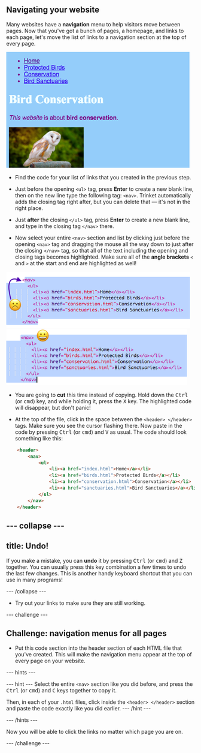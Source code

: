 ## Navigating your website

Many websites have a **navigation** menu to help visitors move between pages. Now that you've got a bunch of pages, a homepage, and links to each page, let's move the list of links to a navigation section at the top of every page. 

![Example of a web page with navigation links at the top](images/egNavLinksAtTop.png)

- Find the code for your list of links that you created in the previous step.

- Just before the opening `<ul>` tag, press **Enter** to create a new blank line, then on the new line type the following tag: `<nav>`. Trinket automatically adds the closing tag right after, but you can delete that — it's not in the right place.

- Just **after** the closing `</ul>` tag, press **Enter** to create a new blank line, and type in the closing tag `</nav>` there. 

- Now select your entire `<nav>` section and list by clicking just before the opening `<nav>` tag and dragging the mouse all the way down to just after the closing `</nav>` tag, so that all of the text including the opening and closing tags becomes highlighted. Make sure all of the **angle brackets** `<` and `>` at the start and end are highlighted as well!

![Text is not fully selected](images/egSelectedWhoops.png)
![Fully selected text](images/egSelectedYay.png)

- You are going to **cut** this time instead of copying. Hold down the <kbd>Ctrl</kbd> (or <kbd>cmd</kbd>) key, and while holding it, press the <kbd>X</kbd> key. The highlighted code will disappear, but don't panic!

- At the top of the file, click in the space between the `<header> </header>` tags. Make sure you see the cursor flashing there. Now paste in the code by pressing <kbd>Ctrl</kbd> (or <kbd>cmd</kbd>) and <kbd>V</kbd> as usual. The code should look something like this:

```html
    <header>
        <nav>
            <ul>
                <li><a href="index.html">Home</a></li>
                <li><a href="birds.html">Protected Birds</a></li>
                <li><a href="conservation.html">Conservation</a></li>
                <li><a href="sanctuaries.html">Bird Sanctuaries</a></li>
            </ul>
        </nav>
    </header>
```

--- collapse ---
---
title: Undo!
---

If you make a mistake, you can **undo** it by pressing <kbd>Ctrl</kbd> (or <kbd>cmd</kbd>) and <kbd>Z</kbd> together. You can usually press this key combination a few times to undo the last few changes. This is another handy keyboard shortcut that you can use in many programs!

--- /collapse ---

- Try out your links to make sure they are still working.

--- challenge ---

## Challenge: navigation menus for all pages

- Put this code section into the header section of each HTML file that you've created. This will make the navigation menu appear at the top of every page on your website.

 --- hints ---

 --- hint ---
Select the entire `<nav>` section like you did before, and press the <kbd>Ctrl</kbd> (or <kbd>cmd</kbd>) and <kbd>C</kbd> keys together to copy it. 
 
Then, in each of your `.html` files, click inside the `<header> </header>` section and paste the code exactly like you did earlier.
 --- /hint ---

 --- /hints ---

Now you will be able to click the links no matter which page you are on. 

--- /challenge ---
